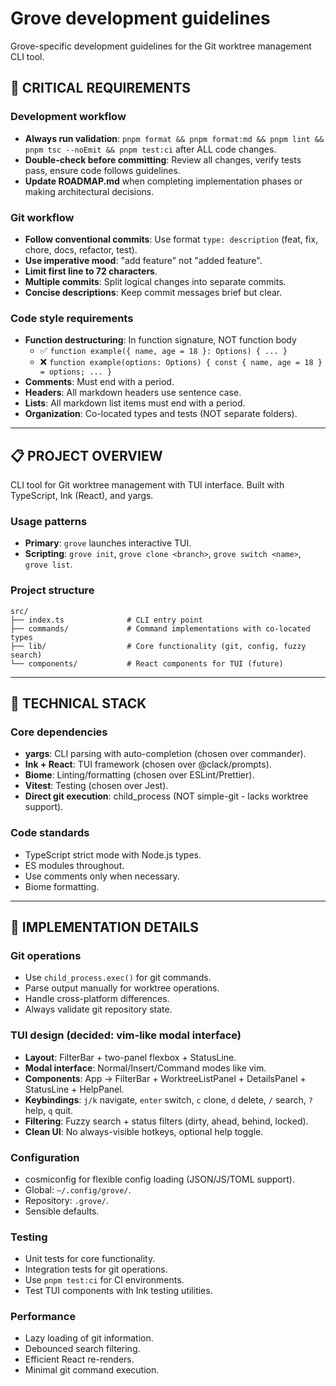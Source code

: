 # Grove development guidelines

Grove-specific development guidelines for the Git worktree management CLI tool.

## 🚨 **CRITICAL REQUIREMENTS**

### Development workflow

- **Always run validation**: `pnpm format && pnpm format:md && pnpm lint && pnpm tsc --noEmit && pnpm test:ci` after ALL code changes.
- **Double-check before committing**: Review all changes, verify tests pass, ensure code follows guidelines.
- **Update ROADMAP.md** when completing implementation phases or making architectural decisions.

### Git workflow

- **Follow conventional commits**: Use format `type: description` (feat, fix, chore, docs, refactor, test).
- **Use imperative mood**: "add feature" not "added feature".
- **Limit first line to 72 characters**.
- **Multiple commits**: Split logical changes into separate commits.
- **Concise descriptions**: Keep commit messages brief but clear.

### Code style requirements

- **Function destructuring**: In function signature, NOT function body
  - ✅ `function example({ name, age = 18 }: Options) { ... }`
  - ❌ `function example(options: Options) { const { name, age = 18 } = options; ... }`
- **Comments**: Must end with a period.
- **Headers**: All markdown headers use sentence case.
- **Lists**: All markdown list items must end with a period.
- **Organization**: Co-located types and tests (NOT separate folders).

---

## 📋 **PROJECT OVERVIEW**

CLI tool for Git worktree management with TUI interface. Built with TypeScript, Ink (React), and yargs.

### Usage patterns

- **Primary**: `grove` launches interactive TUI.
- **Scripting**: `grove init`, `grove clone <branch>`, `grove switch <name>`, `grove list`.

### Project structure

```
src/
├── index.ts              # CLI entry point
├── commands/             # Command implementations with co-located types
├── lib/                  # Core functionality (git, config, fuzzy search)
└── components/           # React components for TUI (future)
```

---

## 🔧 **TECHNICAL STACK**

### Core dependencies

- **yargs**: CLI parsing with auto-completion (chosen over commander).
- **Ink + React**: TUI framework (chosen over @clack/prompts).
- **Biome**: Linting/formatting (chosen over ESLint/Prettier).
- **Vitest**: Testing (chosen over Jest).
- **Direct git execution**: child_process (NOT simple-git - lacks worktree support).

### Code standards

- TypeScript strict mode with Node.js types.
- ES modules throughout.
- Use comments only when necessary.
- Biome formatting.

---

## 🎯 **IMPLEMENTATION DETAILS**

### Git operations

- Use `child_process.exec()` for git commands.
- Parse output manually for worktree operations.
- Handle cross-platform differences.
- Always validate git repository state.

### TUI design (decided: vim-like modal interface)

- **Layout**: FilterBar + two-panel flexbox + StatusLine.
- **Modal interface**: Normal/Insert/Command modes like vim.
- **Components**: App → FilterBar + WorktreeListPanel + DetailsPanel + StatusLine + HelpPanel.
- **Keybindings**: `j/k` navigate, `enter` switch, `c` clone, `d` delete, `/` search, `?` help, `q` quit.
- **Filtering**: Fuzzy search + status filters (dirty, ahead, behind, locked).
- **Clean UI**: No always-visible hotkeys, optional help toggle.

### Configuration

- cosmiconfig for flexible config loading (JSON/JS/TOML support).
- Global: `~/.config/grove/`.
- Repository: `.grove/`.
- Sensible defaults.

### Testing

- Unit tests for core functionality.
- Integration tests for git operations.
- Use `pnpm test:ci` for CI environments.
- Test TUI components with Ink testing utilities.

### Performance

- Lazy loading of git information.
- Debounced search filtering.
- Efficient React re-renders.
- Minimal git command execution.
